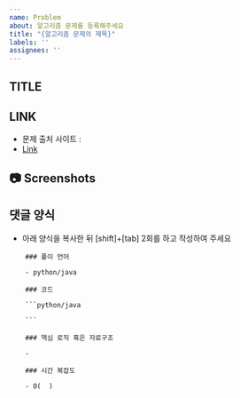 ```yaml
---
name: Problem 
about: 알고리즘 문제를 등록해주세요
title: "{알고리즘 문제의 제목}"
labels: ''
assignees: ''
---
```


## TITLE

<!-- 문제의 제목을 적어주세요 -->



## LINK

<!-- 문제 링크를 작성해주세요. -->

- 문제 출처 사이트 : 
- [Link]()


## 📷 Screenshots

<!--스크린샷으로 보여줄 수 있는 이미지가 있다면 첨부해주세요!-->


## 댓글 양식

- 아래 양식을 복사한 뒤 [shift]+[tab] 2회를 하고 작성하여 주세요
<!-- 이 부분은 절대 지우지 마시오!! -->

```
    ### 풀이 언어

    - python/java

    ### 코드

    ```python/java

    ```

    ### 핵심 로직 혹은 자료구조

    - 

    ### 시간 복잡도

    - O(  )

```


<!--마지막으로 이슈 생성 시 우측의 옵션들을 체크했는지 확인해주세요!-->
